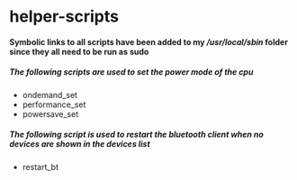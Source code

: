 # helper-scripts

#### Symbolic links to all scripts have been added to my */usr/local/sbin* folder since they all need to be run as **sudo**

##### The following scripts are used to set the power mode of the cpu
  * ondemand_set
  * performance_set
  * powersave_set

##### The following script is used to restart the bluetooth client when no devices are shown in the devices list
  * restart_bt
